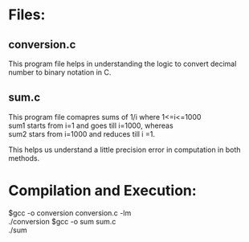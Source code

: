 # Files:
## conversion.c
This program file helps in understanding the logic to convert decimal number to binary notation in C.

## sum.c
This program file comapres sums of 1/i where  1<=i<=1000 <br>
sum1 starts from i=1 and goes till i=1000, whereas<br>
sum2 stars from i=1000 and reduces till i =1.<br>

This helps us understand a little precision error in computation in both methods.

# Compilation and Execution:
$gcc -o conversion conversion.c -lm <br>
./conversion
$gcc -o sum sum.c <br>
./sum